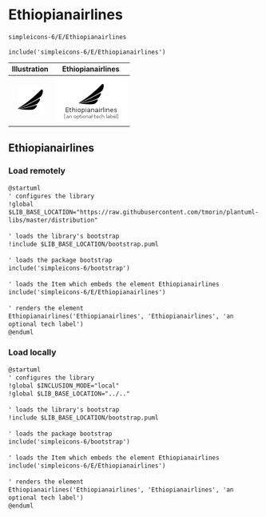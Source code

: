 # Ethiopianairlines


```text
simpleicons-6/E/Ethiopianairlines
```

```text
include('simpleicons-6/E/Ethiopianairlines')
```



| Illustration | Ethiopianairlines |
| :---: | :---: |
| ![illustration for Illustration](../../simpleicons-6/E/Ethiopianairlines.png) | ![illustration for Ethiopianairlines](../../simpleicons-6/E/Ethiopianairlines.Local.png) |




## Ethiopianairlines

### Load remotely
```plantuml
@startuml
' configures the library
!global $LIB_BASE_LOCATION="https://raw.githubusercontent.com/tmorin/plantuml-libs/master/distribution"

' loads the library's bootstrap
!include $LIB_BASE_LOCATION/bootstrap.puml

' loads the package bootstrap
include('simpleicons-6/bootstrap')

' loads the Item which embeds the element Ethiopianairlines
include('simpleicons-6/E/Ethiopianairlines')

' renders the element
Ethiopianairlines('Ethiopianairlines', 'Ethiopianairlines', 'an optional tech label')
@enduml
```

### Load locally
```plantuml
@startuml
' configures the library
!global $INCLUSION_MODE="local"
!global $LIB_BASE_LOCATION="../.."

' loads the library's bootstrap
!include $LIB_BASE_LOCATION/bootstrap.puml

' loads the package bootstrap
include('simpleicons-6/bootstrap')

' loads the Item which embeds the element Ethiopianairlines
include('simpleicons-6/E/Ethiopianairlines')

' renders the element
Ethiopianairlines('Ethiopianairlines', 'Ethiopianairlines', 'an optional tech label')
@enduml
```

